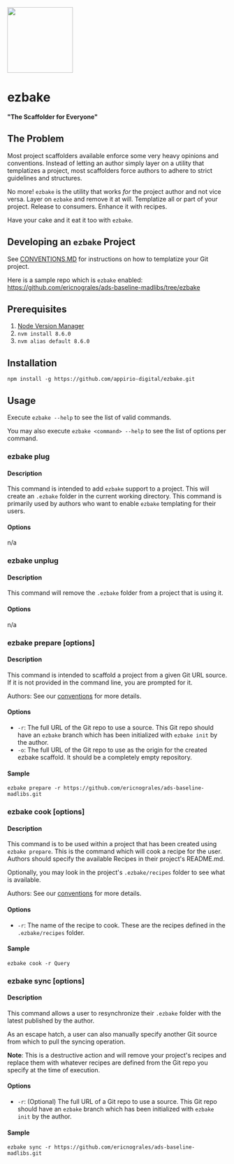 <img src="https://otviiisgrrr8.files.wordpress.com/2013/12/ez-bake.png" width="150">

# ezbake

**"The Scaffolder for Everyone"**

## The Problem

Most project scaffolders available enforce some very heavy opinions and conventions. Instead of letting an author simply layer on a utility that templatizes a project, most scaffolders force authors to adhere to strict guidelines and structures.

No more! `ezbake` is the utility that works _for_ the project author and not vice versa. Layer on `ezbake` and remove it at will.  Templatize all or part of your project.  Release to consumers.  Enhance it with recipes.

Have your cake and it eat it too with `ezbake`.

## Developing an `ezbake` Project

See [CONVENTIONS.MD](https://github.com/appirio-digital/ezbake/blob/master/CONVENTIONS.md) for instructions on how to templatize your Git project.

Here is a sample repo which is `ezbake` enabled: https://github.com/ericnograles/ads-baseline-madlibs/tree/ezbake

## Prerequisites

1. [Node Version Manager](https://github.com/creationix/nvm)
1. `nvm install 8.6.0`
1. `nvm alias default 8.6.0`

## Installation

`npm install -g https://github.com/appirio-digital/ezbake.git`

## Usage

Execute `ezbake --help` to see the list of valid commands.

You may also execute `ezbake <command> --help` to see the list of options per command.

### ezbake plug

#### Description

This command is intended to add `ezbake` support to a project. This will create an `.ezbake` folder in the current working directory.  This command is primarily used by authors who want to enable `ezbake` templating for their users.

#### Options

n/a

### ezbake unplug

#### Description

This command will remove the `.ezbake` folder from a project that is using it.

#### Options

n/a

### ezbake prepare [options]

#### Description

This command is intended to scaffold a project from a given Git URL source.  If it is not provided in the command line, you are prompted for it.

Authors: See our [conventions](https://github.com/appirio-digital/ezbake/blob/master/CONVENTIONS.md) for more details.

#### Options

* `-r`: The full URL of the Git repo to use a source. This Git repo should have an `ezbake` branch which has been initialized with `ezbake init` by the author.
* `-o`: The full URL of the Git repo to use as the origin for the created ezbake scaffold. It should be a completely empty repository.

#### Sample

`ezbake prepare -r https://github.com/ericnograles/ads-baseline-madlibs.git`

### ezbake cook [options]

#### Description

This command is to be used within a project that has been created using `ezbake prepare`.  This is the command which will cook a recipe for the user.  Authors should specify the available Recipes in their project's README.md.

Optionally, you may look in the project's `.ezbake/recipes` folder to see what is available.

Authors: See our [conventions](https://github.com/appirio-digital/ezbake/blob/master/CONVENTIONS.md) for more details.

#### Options

* `-r`: The name of the recipe to cook. These are the recipes defined in the `.ezbake/recipes` folder.

#### Sample

`ezbake cook -r Query`

### ezbake sync [options]

#### Description

This command allows a user to resynchronize their `.ezbake` folder with the latest published by the author.

As an escape hatch, a user can also manually specify another Git source from which to pull the syncing operation.

**Note**: This is a destructive action and will remove your project's recipes and replace them with whatever recipes are defined from the Git repo you specify at the time of execution.

#### Options

* `-r`: (Optional) The full URL of a Git repo to use a source. This Git repo should have an `ezbake` branch which has been initialized with `ezbake init` by the author.

#### Sample

`ezbake sync -r https://github.com/ericnograles/ads-baseline-madlibs.git`